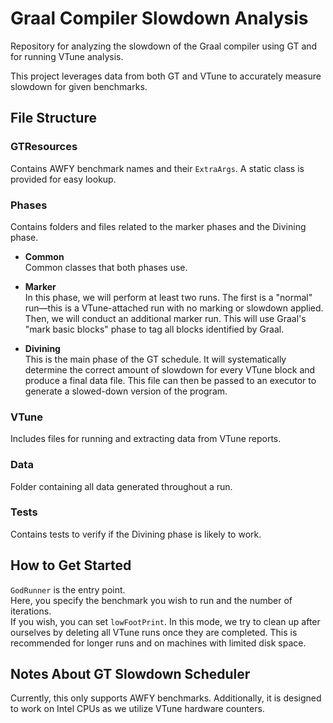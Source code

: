 # Graal Compiler Slowdown Analysis

Repository for analyzing the slowdown of the Graal compiler using GT and for running VTune analysis.

This project leverages data from both GT and VTune to accurately measure slowdown for given benchmarks.

## File Structure

### GTResources
Contains AWFY benchmark names and their `ExtraArgs`. A static class is provided for easy lookup.

### Phases
Contains folders and files related to the marker phases and the Divining phase.

- **Common**  
  Common classes that both phases use.

- **Marker**  
  In this phase, we will perform at least two runs. The first is a "normal" run—this is a VTune-attached run with no marking or slowdown applied.  
  Then, we will conduct an additional marker run. This will use Graal's "mark basic blocks" phase to tag all blocks identified by Graal.

- **Divining**  
  This is the main phase of the GT schedule. It will systematically determine the correct amount of slowdown for every VTune block and produce a final data file. This file can then be passed to an executor to generate a slowed-down version of the program.

### VTune
Includes files for running and extracting data from VTune reports.

### Data
Folder containing all data generated throughout a run.

### Tests
Contains tests to verify if the Divining phase is likely to work.

## How to Get Started

`GodRunner` is the entry point.  
Here, you specify the benchmark you wish to run and the number of iterations.  
If you wish, you can set `lowFootPrint`. In this mode, we try to clean up after ourselves by deleting all VTune runs once they are completed. This is recommended for longer runs and on machines with limited disk space.

## Notes About GT Slowdown Scheduler

Currently, this only supports AWFY benchmarks. Additionally, it is designed to work on Intel CPUs as we utilize VTune hardware counters.
